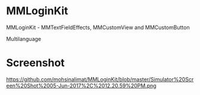 # MMLoginKit
MMLoginKit - MMTextFieldEffects, MMCustomView and MMCustomButton

Multilanguage

# Screenshot
https://github.com/mohsinalimat/MMLoginKit/blob/master/Simulator%20Screen%20Shot%2005-Jun-2017%2C%2012.20.59%20PM.png
